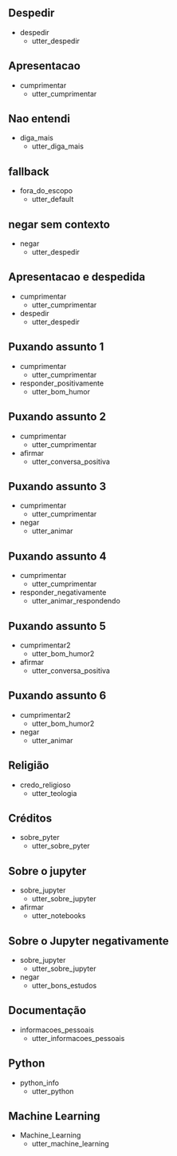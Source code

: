 ## Despedir

* despedir
    - utter_despedir

## Apresentacao

* cumprimentar
    - utter_cumprimentar

## Nao entendi

* diga_mais
    - utter_diga_mais  

## fallback

* fora_do_escopo
    - utter_default

## negar sem contexto

* negar
    - utter_despedir

## Apresentacao e despedida

* cumprimentar
    - utter_cumprimentar
* despedir
    - utter_despedir

## Puxando assunto 1

* cumprimentar
    - utter_cumprimentar
* responder_positivamente
    - utter_bom_humor

## Puxando assunto 2

* cumprimentar
    - utter_cumprimentar
* afirmar
    - utter_conversa_positiva

## Puxando assunto 3

* cumprimentar
    - utter_cumprimentar
* negar
    - utter_animar

## Puxando assunto 4

* cumprimentar
    - utter_cumprimentar
* responder_negativamente
    - utter_animar_respondendo

## Puxando assunto 5

* cumprimentar2
    - utter_bom_humor2
* afirmar
    - utter_conversa_positiva

## Puxando assunto 6

* cumprimentar2
    - utter_bom_humor2
* negar
    - utter_animar

## Religião

* credo_religioso
    - utter_teologia

## Créditos

* sobre_pyter
    - utter_sobre_pyter

## Sobre o jupyter

* sobre_jupyter
    - utter_sobre_jupyter
* afirmar
    - utter_notebooks

## Sobre o Jupyter negativamente

* sobre_jupyter
    - utter_sobre_jupyter
* negar
    - utter_bons_estudos

## Documentação

* informacoes_pessoais
    - utter_informacoes_pessoais

## Python

* python_info
    - utter_python

## Machine Learning

* Machine_Learning
    - utter_machine_learning
